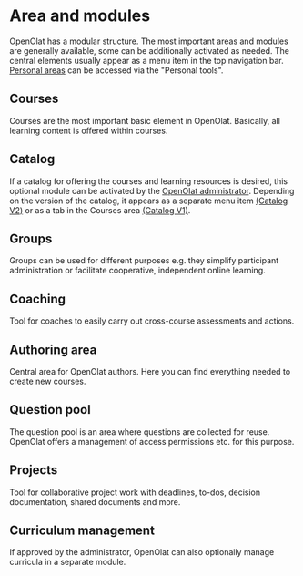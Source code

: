 # Area and modules
OpenOlat has a modular structure. The most important areas and modules are generally available, some can be additionally activated as needed. The central elements usually appear as a menu item in the top navigation bar. [Personal areas](../personal_menu/index.md) can be accessed via the "Personal tools". 

## Courses
Courses are the most important basic element in OpenOlat. Basically, all learning content is offered within courses.

## Catalog
If a catalog for offering the courses and learning resources is desired, this optional module can be activated by the [OpenOlat administrator](../../manual_admin/administration/Modules_Catalog_2.0.md). Depending on the version of the catalog, it appears as a separate menu item [(Catalog V2)](../area_modules/catalog2.0.md) or as a tab in the Courses area [(Catalog V1)](../area_modules/catalog1.0.md). 

## Groups
Groups can be used for different purposes e.g. they simplify participant administration or facilitate cooperative, independent online learning.

## Coaching
Tool for coaches to easily carry out cross-course assessments and actions.

## Authoring area
Central area for OpenOlat authors. Here you can find everything needed to create new courses.

## Question pool
The question pool is an area where questions are collected for reuse. OpenOlat offers a management of access permissions etc. for this purpose.

## Projects
Tool for collaborative project work with deadlines, to-dos, decision documentation, shared documents and more.

## Curriculum management
If approved by the administrator, OpenOlat can also optionally manage curricula in a separate module.

